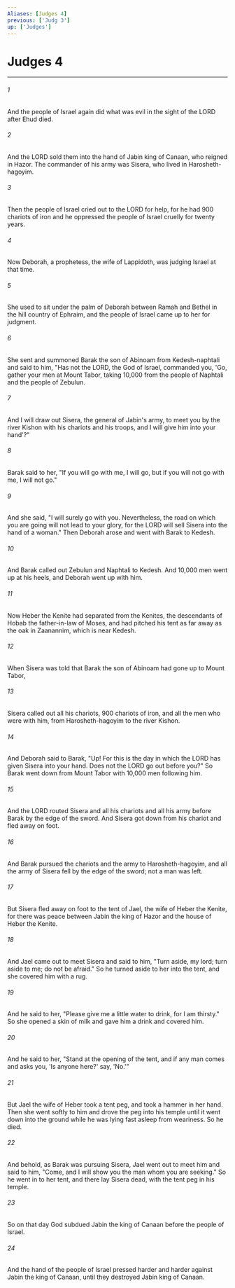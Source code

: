 ```yaml
---
Aliases: [Judges 4]
previous: ['Judg 3']
up: ['Judges']
---
```

# Judges 4

***

 

###### 1 
And the people of Israel again did what was evil in the sight of the LORD after Ehud died. 
 

###### 2 
And the LORD sold them into the hand of Jabin king of Canaan, who reigned in Hazor. The commander of his army was Sisera, who lived in Harosheth-hagoyim. 
 

###### 3 
Then the people of Israel cried out to the LORD for help, for he had 900 chariots of iron and he oppressed the people of Israel cruelly for twenty years.
 
 

###### 4 
Now Deborah, a prophetess, the wife of Lappidoth, was judging Israel at that time. 
 

###### 5 
She used to sit under the palm of Deborah between Ramah and Bethel in the hill country of Ephraim, and the people of Israel came up to her for judgment. 
 

###### 6 
She sent and summoned Barak the son of Abinoam from Kedesh-naphtali and said to him, "Has not the LORD, the God of Israel, commanded you, 'Go, gather your men at Mount Tabor, taking 10,000 from the people of Naphtali and the people of Zebulun. 
 

###### 7 
And I will draw out Sisera, the general of Jabin's army, to meet you by the river Kishon with his chariots and his troops, and I will give him into your hand'?" 
 

###### 8 
Barak said to her, "If you will go with me, I will go, but if you will not go with me, I will not go." 
 

###### 9 
And she said, "I will surely go with you. Nevertheless, the road on which you are going will not lead to your glory, for the LORD will sell Sisera into the hand of a woman." Then Deborah arose and went with Barak to Kedesh. 
 

###### 10 
And Barak called out Zebulun and Naphtali to Kedesh. And 10,000 men went up at his heels, and Deborah went up with him.
 
 

###### 11 
Now Heber the Kenite had separated from the Kenites, the descendants of Hobab the father-in-law of Moses, and had pitched his tent as far away as the oak in Zaanannim, which is near Kedesh.
 
 

###### 12 
When Sisera was told that Barak the son of Abinoam had gone up to Mount Tabor, 
 

###### 13 
Sisera called out all his chariots, 900 chariots of iron, and all the men who were with him, from Harosheth-hagoyim to the river Kishon. 
 

###### 14 
And Deborah said to Barak, "Up! For this is the day in which the LORD has given Sisera into your hand. Does not the LORD go out before you?" So Barak went down from Mount Tabor with 10,000 men following him. 
 

###### 15 
And the LORD routed Sisera and all his chariots and all his army before Barak by the edge of the sword. And Sisera got down from his chariot and fled away on foot. 
 

###### 16 
And Barak pursued the chariots and the army to Harosheth-hagoyim, and all the army of Sisera fell by the edge of the sword; not a man was left.
 
 

###### 17 
But Sisera fled away on foot to the tent of Jael, the wife of Heber the Kenite, for there was peace between Jabin the king of Hazor and the house of Heber the Kenite. 
 

###### 18 
And Jael came out to meet Sisera and said to him, "Turn aside, my lord; turn aside to me; do not be afraid." So he turned aside to her into the tent, and she covered him with a rug. 
 

###### 19 
And he said to her, "Please give me a little water to drink, for I am thirsty." So she opened a skin of milk and gave him a drink and covered him. 
 

###### 20 
And he said to her, "Stand at the opening of the tent, and if any man comes and asks you, 'Is anyone here?' say, 'No.'" 
 

###### 21 
But Jael the wife of Heber took a tent peg, and took a hammer in her hand. Then she went softly to him and drove the peg into his temple until it went down into the ground while he was lying fast asleep from weariness. So he died. 
 

###### 22 
And behold, as Barak was pursuing Sisera, Jael went out to meet him and said to him, "Come, and I will show you the man whom you are seeking." So he went in to her tent, and there lay Sisera dead, with the tent peg in his temple.
 
 

###### 23 
So on that day God subdued Jabin the king of Canaan before the people of Israel. 
 

###### 24 
And the hand of the people of Israel pressed harder and harder against Jabin the king of Canaan, until they destroyed Jabin king of Canaan.
 
